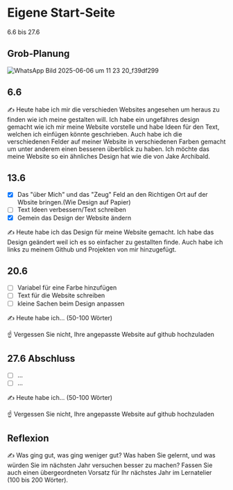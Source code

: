 # Eigene Start-Seite

6.6 bis 27.6

## Grob-Planung

![WhatsApp Bild 2025-06-06 um 11 23 20_f39df299](https://github.com/user-attachments/assets/4d2c4b65-2592-4ec4-be38-7df8bf7b62d1)

## 6.6

✍️ Heute habe ich mir die verschieden Websites angesehen um heraus zu finden wie ich meine gestalten will. Ich habe ein ungefähres design gemacht wie ich mir meine Website vorstelle und habe Ideen für den Text, welchen ich einfügen könnte geschrieben.
Auch habe ich die verschiedenen Felder auf meiner Website in verschiedenen Farben gemacht um unter anderem einen besseren überblick zu haben.
Ich möchte das meine Website so ein ähnliches Design hat wie die von Jake Archibald.

## 13.6

- [x] Das "über Mich" und das "Zeug" Feld an den Richtigen Ort auf der Wbsite bringen.(Wie Design auf Papier)
- [ ] Text Ideen verbessern/Text schreiben
- [x] Gemein das Design der Website ändern

✍️ Heute habe ich das Design für meine Website gemacht. Ich habe das Design geändert weil ich es so einfacher zu gestallten finde. Auch habe ich links zu meinem Github und Projekten von mir hinzugefügt.

## 20.6

- [ ] Variabel für eine Farbe hinzufügen
- [ ] Text für die Website schreiben
- [ ] kleine Sachen beim Design anpassen

✍️ Heute habe ich... (50-100 Wörter)

☝️ Vergessen Sie nicht, Ihre angepasste Website auf github hochzuladen

## 27.6 Abschluss

- [ ] ...
- [ ] ...

✍️ Heute habe ich... (50-100 Wörter)

☝️ Vergessen Sie nicht, Ihre angepasste Website auf github hochzuladen

## Reflexion

✍️ Was ging gut, was ging weniger gut? Was haben Sie gelernt, und was würden Sie im nächsten Jahr versuchen besser zu machen? Fassen Sie auch einen übergeordneten Vorsatz für Ihr nächstes Jahr im Lernatelier (100 bis 200 Wörter).
